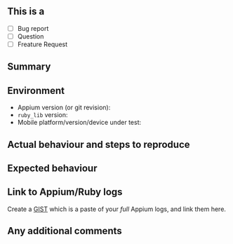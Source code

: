 ## This is a
* [ ] Bug report
* [ ] Question
* [ ] Freature Request

## Summary

## Environment
* Appium version (or git revision):
* `ruby_lib` version:
* Mobile platform/version/device under test:

## Actual behaviour and steps to reproduce

## Expected behaviour

## Link to Appium/Ruby logs

Create a [GIST](https://gist.github.com) which is a paste of your _full_ Appium logs, and link them here. 

## Any additional comments
